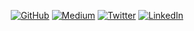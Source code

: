 <!--
**etenzy/etenzy** is a ✨ _special_ ✨ repository because its `README.md` (this file) appears on your GitHub profile.

Here are some ideas to get you started:

- 🔭 I’m currently working on ...
- 🌱 I’m currently learning ...
- 👯 I’m looking to collaborate on ...
- 🤔 I’m looking for help with ...
- 💬 Ask me about ...
- 📫 How to reach me: ...
- 😄 Pronouns: ...
- ⚡ Fun fact: ...
-->

<p align="center">
  <a href="https://github.com/etenzy"><img src="https://img.shields.io/badge/GitHub-171515?logo=GitHub&style=for-the-badge&logoColor=white" alt="GitHub"></a>
  <a href="https://etenzy.medium.com/"><img src="https://img.shields.io/badge/Medium-12100E?style=for-the-badge&logo=medium&logoColor=white" alt="Medium"></a>
  <a href="https://x.com/notetenzy"><img src="https://img.shields.io/badge/x.com-000000?style=for-the-badge&logo=x&logoColor=white" alt="Twitter"></a>
  <a href="https://www.linkedin.com/in/roem"><img src="https://img.shields.io/badge/LinkedIn-0e76a8?style=for-the-badge&logo=linkedin&logoColor=white" alt="LinkedIn"></a>
	<!--<a href="https://github.com/sponsors/roedelmichael"><img src="https://img.shields.io/badge/Sponsors--_.svg?style=social&logo=github&logoColor=EA4AAA" alt="Sponsors"></a>-->
</p>
